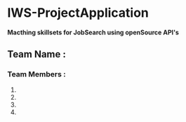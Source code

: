 # IWS-ProjectApplication
**Macthing skillsets for JobSearch using openSource API's**

## Team Name : 

### Team Members :
1.
2.
3.
4. 
